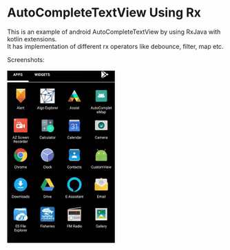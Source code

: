 # AutoCompleteTextView Using Rx
This is an example of android AutoCompleteTextView by using RxJava with kotlin extensions.<br>It has implementation of different rx operators like debounce, filter, map etc.

Screenshots:
<br><br>
<img src="autogif.gif" width="250px" height="400px"/>
